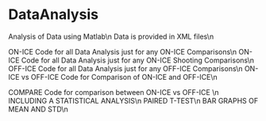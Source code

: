 # DataAnalysis
Analysis of Data using Matlab\n
Data is provided in XML files\n

ON-ICE Code for all Data Analysis just for any ON-ICE Comparisons\n
ON-ICE Code for all Data Analysis just for any ON-ICE Shooting Comparisons\n
OFF-ICE Code for all Data Analysis just for any OFF-ICE Comparisons\n
ON-ICE vs OFF-ICE Code for Comparison of ON-ICE and OFF-ICE\n

COMPARE Code for comparison between ON-ICE vs OFF-ICE \n
  INCLUDING A STATISTICAL ANALYSIS\n
    PAIRED T-TEST\n
    BAR GRAPHS OF MEAN AND STD\n
